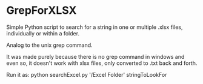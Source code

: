 ﻿# GrepForXLSX
Simple Python script to search for a string in one or multiple .xlsx files, individually or within a folder. 

Analog to the unix grep command.

It was made purely because there is no grep command in windows and even so, it doesn't work with xlsx files, only converted to .txt back and forth.

Run it as:
python searchExcel.py '/Excel Folder' stringToLookFor
